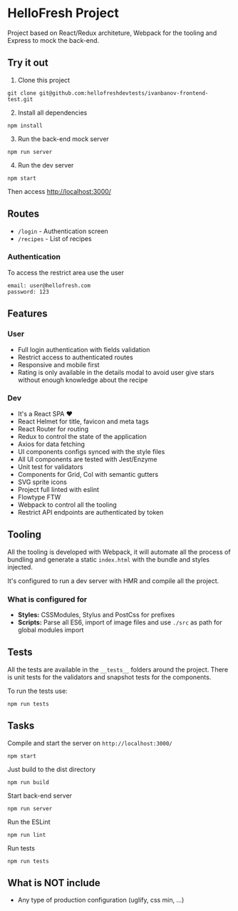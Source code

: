 # HelloFresh Project

Project based on React/Redux architeture, Webpack for the tooling and Express to mock the back-end.

## Try it out
1. Clone this project
```
git clone git@github.com:hellofreshdevtests/ivanbanov-frontend-test.git
```

2. Install all dependencies
```
npm install
```

3. Run the back-end mock server
```
npm run server
```

4. Run the dev server
```
npm start
```

Then access [http://localhost:3000/](http://localhost:3000/)


## Routes

- `/login` - Authentication screen
- `/recipes` - List of recipes

### Authentication
To access the restrict area use the user
```
email: user@hellofresh.com
password: 123
```

##  Features
### User
- Full login authentication with fields validation
- Restrict access to authenticated routes
- Responsive and mobile first
- Rating is only available in the details modal to avoid user give stars without enough knowledge about the recipe

### Dev
- It's a React SPA ❤
- React Helmet for title, favicon and meta tags
- React Router for routing
- Redux to control the state of the application
- Axios for data fetching
- UI components configs synced with the style files
- All UI components are tested with Jest/Enzyme
- Unit test for validators
- Components for Grid, Col with semantic gutters
- SVG sprite icons
- Project full linted with eslint
- Flowtype FTW
- Webpack to control all the tooling
- Restrict API endpoints are authenticated by token

## Tooling

All the tooling is developed with Webpack, it will automate all the process of bundling and generate a static `index.html` with the bundle and styles injected.

It's configured to run a dev server with HMR and compile all the project.

### What is configured for
- **Styles:** CSSModules, Stylus and PostCss for prefixes
- **Scripts:** Parse all ES6, import of image files and use `./src` as path for global modules import

## Tests
All the tests are available in the `__tests__` folders around the project. There is unit tests for the validators and snapshot tests for the components.

To run the tests use:
```
npm run tests
```

## Tasks
Compile and start the server on `http://localhost:3000/`

```
npm start
```

Just build to the dist directory
```
npm run build
```

Start back-end server
```
npm run server
```

Run the ESLint
```
npm run lint
```

Run tests

```
npm run tests
```

## What is NOT include

- Any type of production configuration (uglify, css min, ...)
